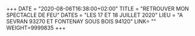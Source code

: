 +++
DATE = "2020-08-06T16:38:00+02:00"
TITLE = "RETROUVER MON SPECTACLE DE FEU"
DATES = "LES 17 ET 18 JUILLET 2020"
LIEU = "A SEVRAN 93270 ET FONTENAY SOUS BOIS 94120"
LINK= ""
WEIGHT=9999835
+++

